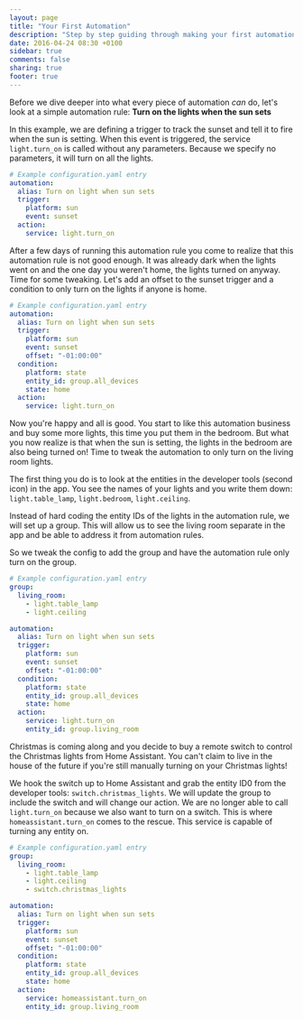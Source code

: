 ```yaml
---
layout: page
title: "Your First Automation"
description: "Step by step guiding through making your first automation."
date: 2016-04-24 08:30 +0100
sidebar: true
comments: false
sharing: true
footer: true
---
```


Before we dive deeper into what every piece of automation _can_ do, let's look at a simple automation rule: **Turn on the lights when the sun sets**

In this example, we are defining a trigger to track the sunset and tell it to fire when the sun is setting. When this event is triggered, the service `light.turn_on` is called without any parameters. Because we specify no parameters, it will turn on all the lights.

```yaml
# Example configuration.yaml entry
automation:
  alias: Turn on light when sun sets
  trigger:
    platform: sun
    event: sunset
  action:
    service: light.turn_on
```

After a few days of running this automation rule you come to realize that this automation rule is not good enough. It was already dark when the lights went on and the one day you weren't home, the lights turned on anyway. Time for some tweaking. Let's add an offset to the sunset trigger and a condition to only turn on the lights if anyone is home.

```yaml
# Example configuration.yaml entry
automation:
  alias: Turn on light when sun sets
  trigger:
    platform: sun
    event: sunset
    offset: "-01:00:00"
  condition:
    platform: state
    entity_id: group.all_devices
    state: home
  action:
    service: light.turn_on
```

Now you're happy and all is good. You start to like this automation business and buy some more lights, this time you put them in the bedroom. But what you now realize is that when the sun is setting, the lights in the bedroom are also being turned on! Time to tweak the automation to only turn on the living room lights.

The first thing you do is to look at the entities in the developer tools (second icon) in the app. You see the names of your lights and you write them down: `light.table_lamp`, `light.bedroom`, `light.ceiling`.

Instead of hard coding the entity IDs of the lights in the automation rule, we will set up a group. This will allow us to see the living room separate in the app and be able to address it from automation rules.

So we tweak the config to add the group and have the automation rule only turn on the group.

```yaml
# Example configuration.yaml entry
group:
  living_room:
    - light.table_lamp
    - light.ceiling

automation:
  alias: Turn on light when sun sets
  trigger:
    platform: sun
    event: sunset
    offset: "-01:00:00"
  condition:
    platform: state
    entity_id: group.all_devices
    state: home
  action:
    service: light.turn_on
    entity_id: group.living_room
```

Christmas is coming along and you decide to buy a remote switch to control the Christmas lights from Home Assistant. You can't claim to live in the house of the future if you're still manually turning on your Christmas lights!

We hook the switch up to Home Assistant and grab the entity ID0 from the developer tools: `switch.christmas_lights`. We will update the group to include the switch and will change our action. We are no longer able to call `light.turn_on` because we also want to turn on a switch. This is where `homeassistant.turn_on` comes to the rescue. This service is capable of turning any entity on.

```yaml
# Example configuration.yaml entry
group:
  living_room:
    - light.table_lamp
    - light.ceiling
    - switch.christmas_lights

automation:
  alias: Turn on light when sun sets
  trigger:
    platform: sun
    event: sunset
    offset: "-01:00:00"
  condition:
    platform: state
    entity_id: group.all_devices
    state: home
  action:
    service: homeassistant.turn_on
    entity_id: group.living_room
```
